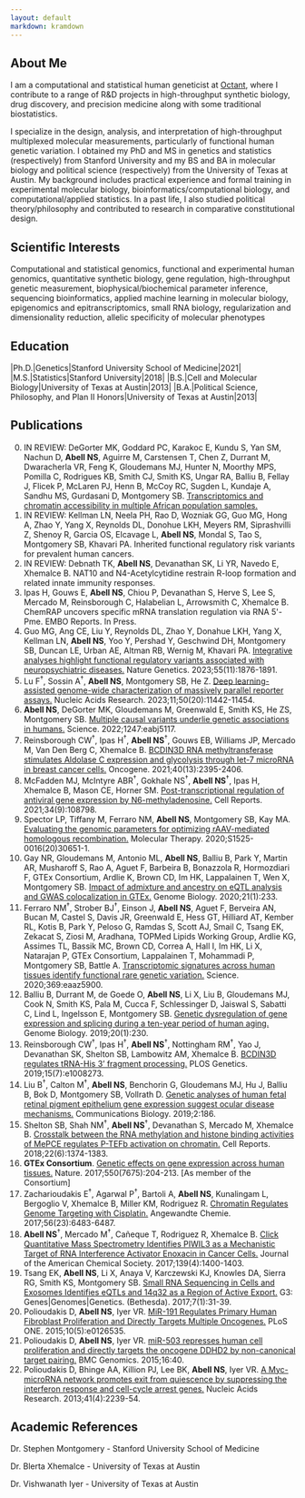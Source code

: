 ```yaml
---
layout: default
markdown: kramdown
---
```


## About Me

I am a computational and statistical human geneticist at [Octant](https://www.octant.bio/), where I contribute to a range of R&D projects in high-throughput synthetic biology, drug discovery, and precision medicine along with some traditional biostatistics.

I specialize in the design, analysis, and interpretation of high-throughput multiplexed molecular measurements, particularly of functional human genetic variation. I obtained my PhD and MS in genetics and statistics (respectively) from Stanford University and my BS and BA in molecular biology and political science (respectively) from the University of Texas at Austin. My background includes practical experience and formal training in experimental molecular biology, bioinformatics/computational biology, and computational/applied statistics. In a past life, I also studied political theory/philosophy and contributed to research in comparative constitutional design.

## Scientific Interests

Computational and statistical genomics, functional and experimental human genomics, quantitative synthetic biology, gene regulation, high-throughput genetic measurement, biophysical/biochemical parameter inference, sequencing bioinformatics, applied machine learning in molecular biology, epigenomics and epitranscriptomics, small RNA biology, regularization and dimensionality reduction, allelic specificity of molecular phenotypes

## Education

|Ph.D.|Genetics|Stanford University School of Medicine|2021|
|M.S.|Statistics|Stanford University|2018|
|B.S.|Cell and Molecular Biology|University of Texas at Austin|2013|
|B.A.|Political Science, Philosophy, and Plan II Honors|University of Texas at Austin|2013|

## Publications
0. IN REVIEW: DeGorter MK, Goddard PC, Karakoc E, Kundu S, Yan SM, Nachun D, **Abell NS**, Aguirre M, Carstensen T, Chen Z, Durrant M, Dwaracherla VR, Feng K, Gloudemans MJ, Hunter N, Moorthy MPS, Pomilla C, Rodrigues KB, Smith CJ, Smith KS, Ungar RA, Balliu B, Fellay J, Flicek P, McLaren PJ, Henn B, McCoy RC, Sugden L, Kundaje A, Sandhu MS, Gurdasani D, Montgomery SB. [Transcriptomics and chromatin accessibility in multiple African population samples.](https://www.biorxiv.org/content/10.1101/2023.11.04.564839v1)
0. IN REVIEW: Kellman LN, Neela PH, Rao D, Wozniak GG, Guo MG, Hong A, Zhao Y, Yang X, Reynolds DL, Donohue LKH, Meyers RM, Siprashvilli Z, Shenoy R, Garcia OS, Elcavage L, **Abell NS**, Mondal S, Tao S, Montgomery SB, Khavari PA. Inherited functional regulatory risk variants for prevalent human cancers.
0. IN REVIEW: Debnath TK, **Abell NS**, Devanathan SK, Li YR, Navedo E, Xhemalce B. NAT10 and N4-Acetylcytidine restrain R-loop formation and related innate immunity responses.
0. Ipas H, Gouws E, **Abell NS**, Chiou P, Devanathan S, Herve S, Lee S, Mercado M, Reinsborough C, Halabelian L, Arrowsmith C, Xhemalce B. ChemRAP uncovers specific mRNA translation regulation via RNA 5'-Pme. EMBO Reports. In Press.
0. Guo MG, Ang CE, Liu Y, Reynolds DL, Zhao Y, Donahue LKH, Yang X, Kellman LN, **Abell NS**, Yoo Y, Pershad Y, Geschwind DH, Montgomery SB, Duncan LE, Urban AE, Altman RB, Wernig M, Khavari PA. [Integrative analyses highlight functional regulatory variants associated with neuropsychiatric diseases.](https://pubmed.ncbi.nlm.nih.gov/37857935/) Nature Genetics. 2023;55(11):1876-1891.
0. Lu F<sup>&dagger;</sup>, Sossin A<sup>&dagger;</sup>, **Abell NS**, Montgomery SB, He Z. [Deep learning-assisted genome-wide characterization of massively parallel reporter assays.](https://pubmed.ncbi.nlm.nih.gov/36350674/) Nucleic Acids Research. 2023;11;50(20):11442-11454.
0. **Abell NS**, DeGorter MK, Gloudemans M, Greenwald E, Smith KS, He ZS, Montgomery SB. [Multiple causal variants underlie genetic associations in humans.](https://www.science.org/doi/10.1126/science.abj5117) Science. 2022;1247:eabj5117.
0. Reinsborough CW<sup>&dagger;</sup>, Ipas H<sup>&dagger;</sup>, **Abell NS**<sup>&dagger;</sup>, Gouws EB, Williams JP, Mercado M, Van Den Berg C, Xhemalce B. [BCDIN3D RNA methyltransferase stimulates Aldolase C expression and glycolysis through let-7 microRNA in breast cancer cells.](https://pubmed.ncbi.nlm.nih.gov/33664453/) Oncogene. 2021;40(13):2395-2406.
0. McFadden MJ, McIntyre ABR<sup>&dagger;</sup>, Gokhale NS<sup>&dagger;</sup>, **Abell NS**<sup>&dagger;</sup>, Ipas H, Xhemalce B, Mason CE, Horner SM. [Post-transcriptional regulation of antiviral gene expression by N6-methyladenosine.](https://pubmed.ncbi.nlm.nih.gov/33657363/) Cell Reports. 2021;34(9):108798.
0. Spector LP, Tiffany M, Ferraro NM, **Abell NS**, Montgomery SB, Kay MA. [Evaluating the genomic parameters for optimizing rAAV-mediated homologous recombination.](https://pubmed.ncbi.nlm.nih.gov/33248247/) Molecular Therapy. 2020;S1525-0016(20)30651-1.
0. Gay NR, Gloudemans M, Antonio ML, **Abell NS**, Balliu B, Park Y, Martin AR, Musharoff S, Rao A, Aguet F, Barbeira B, Bonazzola R, Hormozdiari F, GTEx Consortium, Ardlie K, Brown CD, Im HK, Lappalainen T, Wen X, Montgomery SB. [Impact of admixture and ancestry on eQTL analysis and GWAS colocalization in GTEx.](https://pubmed.ncbi.nlm.nih.gov/32912333/) Genome Biology. 2020;21(1):233.
0. Ferraro NM<sup>&dagger;</sup>, Strober BJ<sup>&dagger;</sup>, Einson J, **Abell NS**, Aguet F, Berveira AN, Bucan M, Castel S, Davis JR, Greenwald E, Hess GT, Hilliard AT, Kember RL, Kotis B, Park Y, Peloso G, Ramdas S, Scott AJ, Smail C, Tsang EK, Zekacat S, Ziosi M, Aradhana, TOPMed Lipids Working Group, Ardlie KG, Assimes TL, Bassik MC, Brown CD, Correa A, Hall I, Im HK, Li X, Natarajan P, GTEx Consortium, Lappalainen T, Mohammadi P, Montgomery SB, Battle A. [Transcriptomic signatures across human tissues identify functional rare genetic variation.](https://pubmed.ncbi.nlm.nih.gov/32913073/) Science. 2020;369:eaaz5900.
0. Balliu B, Durrant M, de Goede O, **Abell NS**, Li X, Liu B, Gloudemans MJ, Cook N, Smith KS, Pala M, Cucca F, Schlessinger D, Jaiswal S, Sabatti C, Lind L, Ingelsson E, Montgomery SB. [Genetic dysregulation of gene expression and splicing during a ten-year period of human aging.](https://www.ncbi.nlm.nih.gov/pubmed/31684996) Genome Biology. 2019;20(1):230.
0. Reinsborough CW<sup>&dagger;</sup>, Ipas H<sup>&dagger;</sup>, **Abell NS**<sup>&dagger;</sup>, Nottingham RM<sup>&dagger;</sup>, Yao J, Devanathan SK, Shelton SB, Lambowitz AM, Xhemalce B. [BCDIN3D regulates tRNA-His 3’ fragment processing.](https://www.ncbi.nlm.nih.gov/pubmed/31329584) PLOS Genetics. 2019;15(7):e1008273.
0. Liu B<sup>&dagger;</sup>, Calton M<sup>&dagger;</sup>, **Abell NS**, Benchorin G, Gloudemans MJ, Hu J, Balliu B, Bok D, Montgomery SB, Vollrath D. [Genetic analyses of human fetal retinal pigment epithelium gene expression suggest ocular disease mechanisms.](https://www.ncbi.nlm.nih.gov/pubmed/31123710) Communications Biology. 2019;2:186.
0. Shelton SB, Shah NM<sup>&dagger;</sup>, **Abell NS**<sup>&dagger;</sup>, Devanathan S, Mercado M, Xhemalce B. [Crosstalk between the RNA methylation and histone binding activities of MePCE regulates P-TEFb activation on chromatin.](https://www.ncbi.nlm.nih.gov/pubmed/29425494) Cell Reports. 2018;22(6):1374-1383.
0. **GTEx Consortium**. [Genetic effects on gene expression across human tissues.](https://www.ncbi.nlm.nih.gov/pubmed/29022597) Nature. 2017;550(7675):204-213. [As member of the Consortium]
0. Zacharioudakis E<sup>&dagger;</sup>, Agarwal P<sup>&dagger;</sup>, Bartoli A, **Abell NS**, Kunalingam L, Bergoglio V, Xhemalce B, Miller KM, Rodriguez R. [Chromatin Regulates Genome Targeting with Cisplatin.](https://www.ncbi.nlm.nih.gov/pubmed/28474855) Angewandte Chemie. 2017;56(23):6483-6487.
0. **Abell NS**<sup>&dagger;</sup>, Mercado M<sup>&dagger;</sup>, Cañeque T, Rodriguez R, Xhemalce B. [Click Quantitative Mass Spectrometry Identifies PIWIL3 as a Mechanistic Target of RNA Interference Activator Enoxacin in Cancer Cells.](https://www.ncbi.nlm.nih.gov/pubmed/28094937) Journal of the American Chemical Society. 2017;139(4):1400-1403.
0. Tsang EK, **Abell NS**, Li X, Anaya V, Karczewski KJ, Knowles DA, Sierra RG, Smith KS, Montgomery SB. [Small RNA Sequencing in Cells and Exosomes Identifies eQTLs and 14q32 as a Region of Active Export.](https://www.ncbi.nlm.nih.gov/pubmed/27799337) G3: Genes\|Genomes\|Genetics. (Bethesda). 2017;7(1):31-39.
0. Polioudakis D, **Abell NS**, Iyer VR. [MiR-191 Regulates Primary Human Fibroblast Proliferation and Directly Targets Multiple Oncogenes.](https://www.ncbi.nlm.nih.gov/pubmed/25992613) PLoS ONE. 2015;10(5):e0126535.
0. Polioudakis D, **Abell NS**, Iyer VR. [miR-503 represses human cell proliferation and directly targets the oncogene DDHD2 by non-canonical target pairing.](https://www.ncbi.nlm.nih.gov/pubmed/25653011) BMC Genomics. 2015;16:40.
0. Polioudakis D, Bhinge AA, Killion PJ, Lee BK, **Abell NS**, Iyer VR. [A Myc-microRNA network promotes exit from quiescence by suppressing the interferon response and cell-cycle arrest genes.](https://www.ncbi.nlm.nih.gov/pubmed/23303785) Nucleic Acids Research. 2013;41(4):2239-54.

## Academic References

Dr. Stephen Montgomery - Stanford University School of Medicine

Dr. Blerta Xhemalce - University of Texas at Austin

Dr. Vishwanath Iyer - University of Texas at Austin





